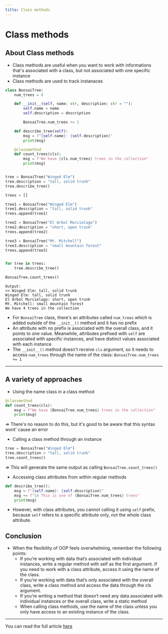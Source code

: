 ```yaml
---
title: Class methods
---
```


# Class methods

## About Class methods

- Class methods are useful when you want to work with informations that's associated with a class, but not associated with one specific instance
- Class methods are used to track instanaces
```python
class BonsaiTree:
    num_trees = 0

    def __init__(self, name: str, description: str = ""):
        self.name = name
        self.description = description

        BonsaiTree.num_trees += 1

    def describe_tree(self):
        msg = f"{self.name}: {self.description}"
        print(msg)

    @classmethod
    def count_trees(cls):
        msg = f"We have {cls.num_trees} trees in the collection"
        print(msg)


tree = BonsaiTree("Winged Elm")
tree.description = "tall, solid trunk"
tree.describe_tree()

trees = []

tree1 = BonsaiTree("Winged Elm")
tree1.description = "tall, solid trunk"
trees.append(tree1)

tree2 = BonsaiTree("El Arbol Murcielago")
tree2.description = "short, open trunk"
trees.append(tree2)

tree3 = BonsaiTree("Mt. Mitchell")
tree3.description = "small mountain forest"
trees.append(tree3)


for tree in trees:
    tree.describe_tree()

BonsaiTree.count_trees()
```
```
Output:
>> Winged Elm: tall, solid trunk
Winged Elm: tall, solid trunk
El Arbol Murcielago: short, open trunk
Mt. Mitchell: small mountain forest
We have 4 trees in the collection
```

- For ```BonsaiTree``` class, there's an attributes called ```num_trees``` which is added outside of the ```__init__()``` method and it has no prefix
- An attribute with no prefix is associated with the overall class, and it points to one value. Meanwhile, attributes prefixed with ```self``` are associated with specific instances, and have distinct values associated with each instance
- The ```__init__()``` method doesn't receive ```cls``` argument, so it needs to access ```num_trees``` through the name of the class: ```BonsaiTree.num_trees += 1```

---

## A variety of approaches
* Using the name class in a class method
``` python
@classmethod
def count_trees(cls):
    msg = f"We have {BonsaiTree.num_trees} trees in the collection"
    print(msg)
```
=> There's no reason to do this, but it's good to be aware that this syntax wont' cause an error

* Calling a class method through an instance
```python
tree = BonsaiTree("Winged Elm")
tree.description = "tall, solid trunk"
tree.count_trees()
```
=> This will generate the same output as calling ```BonsaiTree.count_trees()```

* Accessing class attributes from within regular methods
```python
def describe_tree():
    msg = f"{self.name}: {self.description}"
    msg += f"\n This is one of {BonsaiTree.num_trees} trees"
    print(msg)
```

* However, with class attributes, you cannot calling it using ```self``` prefix, because ```self``` refers to a specific attribute only, not the whole class attribute.


## Conclusion
- When the flexibility of OOP feels overwhelming, remember the following points:
    * If you’re working with data that’s associated with individual instances, write a regular method with self as the first argument. If you need to work with a class attribute, access it using the name of the class.
    * If you’re working with data that’s only associated with the overall class, write a class method and access the data through the cls argument.
    * If you’re writing a method that doesn’t need any data associated with individual instances or the overall class, write a static method
    * When calling class methods, use the name of the class unless you only have access to an existing instance of the class.

---

You can read the full article [here](https://www.mostlypython.com/p/oop-in-python-part-5-class-methods)